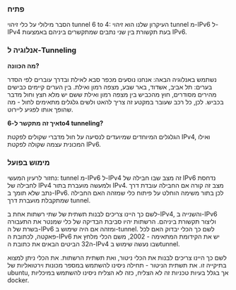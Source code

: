 ### פתיח
הסבר מילולי על כלי זיהוי tunnel 6 to 4:
העיקרון שלנו הוא זיהוי tunnel מ-IPv6 ל-IPv4 בעת תקשורת בין שני נתבים שמתקשרים ביניהם באמצעות IPv6.

### אנלוגיה ל-Tunneling
**מה הכוונה?** 

נשתמש באנלוגיה הבאה: אנחנו נוסעים מכפר סבא לאילת ובדרך עוברים לפי הסדר בערים: תל אביב, אשדוד, באר שבע, מצפה רמון ואילת.
בין הערים קיימים כבישים מהירים מסודרים, חוץ מהכביש בין מצפה רמון ואילת ששם יש מלא חצץ וחול מדבר בכביש.
לכן, כל רכב שעובר במקטע זה צריך להאט ולשים גלגלים מתאימים לחול - מה שהופך אותו לפגיע ליירוט.

**איך זה מתקשר ל-6to4 tunneling?**

הגלגלים המיוחדים שמיועדים לנסיעה על חול מדברי שקולים לפקטת IPv4, ואילו המכונית עצמה שקולה לפקטת IPv6.

### מימוש בפועל
נחזור לרעיון המעשי: tunnel מ-IPv6 ל-IPv4 זה מצב שבו חבילה של IPv6 נדחסת לחבילה של IPv4 ולמעשה מועברת בתור IPv4.
מצב זה קורה אם החבילה עובדת דרך נתב שלא תומך ב-IPv6.
לכן בתור משימה הוחלט על פיתוח כלי שמזהה האם החבילה שמתקבלת מועברת דרך tunnel.

לשם כך היינו צריכים לבנות תשתית של שתי רשתות אחת ב-IPv4, והשנייה ב-IPv6 וליצור תקשורת ביניהם.
הרשתות יהיו סביבת הבדיקה של כלי שמנטר את התעבורה בשרת של ה-IPv6 ומזהה אם היה שימוש ב-tunnel.
לשם כך הכלי יבדוק האם לכל פאקטה, לכתובת ה-IPv6 יש את הקידומת המתאימה - 2002, משם הכלי מלחץ את ה32 הביטים הבאים את כתובת ה-IPv4 שבו נעשה שימוש בtunnel.

לשם כך היינו צריכים לבנות את הכלי ניטור, ואת תשתית הרשתות. את הכלי ניתן למצוא בתיקייה זו. את  תשתית הניטור - תחילה ניסינו להשתמש במספר מכונות
וירטואליות של ubuntu, אך בגלל בעיות טכניות זה לא הצליח, כזה לא הצליח ניסינו להשתמש במיכליות docker.
